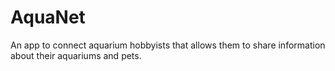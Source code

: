 # AquaNet
An app to connect aquarium hobbyists that allows them to share information about their aquariums and pets. 
